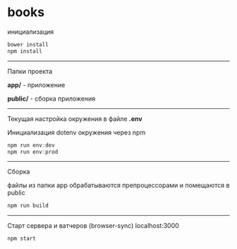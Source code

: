 # books

инициализация
```javascript
bower install
npm install
```
---
Папки проекта

**app/** - приложение

**public/** - сборка приложения 

---
Текущая настройка окружения в файле **.env**

Инициализация dotenv окружения через npm

```javascript
npm run env:dev
npm run env:prod
```
---
Сборка

файлы из папки app обрабатываются препроцессорами и помещаются в public
```javascript
npm run build
```
---
Старт сервера и ватчеров (browser-sync) localhost:3000
```javascript
npm start
```
